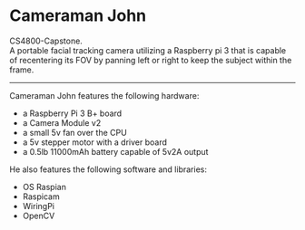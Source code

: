 # Cameraman John
CS4800-Capstone. <br/>
A portable facial tracking camera utilizing a Raspberry pi 3 that is capable of recentering its FOV by panning left or right to keep the subject within the frame. <br/>
<hr>
Cameraman John features the following hardware:
    <ul>
    <li> a Raspberry Pi 3 B+ board </li>
    <li> a Camera Module v2 </li>
    <li> a small 5v fan over the CPU </li>
    <li> a 5v stepper motor with a driver board </li>
    <li> a 0.5lb 11000mAh battery capable of 5v2A output </li>
    </ul>
He also features the following software and libraries:
    <ul>
  <li> OS Raspian </li>
  <li> Raspicam </li>
  <li> WiringPi </li>
  <li> OpenCV </li>
  </ul> 
